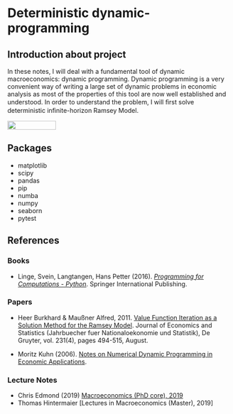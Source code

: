 # Deterministic dynamic-programming


## Introduction about project
In these notes, I will deal with a fundamental tool of dynamic macroeconomics: dynamic programming. Dynamic programming is a very convenient way of writing a large set of dynamic problems in economic analysis as most of the properties of this tool are now well established and understood.
In order to understand the problem, I will ﬁrst solve deterministic inﬁnite-horizon Ramsey Model. 

<a href="https://nbviewer.jupyter.org/github/Thu-Duong/Dynamic-Programming/blob/main/main_notebook.ipynb"
   target="_parent">
   <img align="center"
  src="https://raw.githubusercontent.com/jupyter/design/master/logos/Badges/nbviewer_badge.png"
      width="109" height="20">
</a>

## Packages
  - matplotlib
  - scipy
  - pandas
  - pip
  - numba
  - numpy
  - seaborn 
  - pytest

## References

### Books

* Linge, Svein, Langtangen, Hans Petter (2016). [*Programming for Computations - Python*](https://www.springer.com/gp/book/9783319812823#aboutAuthors). Springer International Publishing.

### Papers
* Heer Burkhard & Maußner Alfred, 2011. [Value Function Iteration as a Solution Method for the Ramsey Model](https://ideas.repec.org/a/jns/jbstat/v231y2011i4p494-515.html). Journal of Economics and Statistics (Jahrbuecher fuer Nationaloekonomie und Statistik), De Gruyter, vol. 231(4), pages 494-515, August.

* Moritz Kuhn (2006). [Notes on Numerical Dynamic Programming in
Economic Applications](https://www.wiwi.uni-bonn.de/kuhn/notes/dpnotes.pdf).

### Lecture Notes
* Chris Edmond (2019) [Macroeconomics (PhD core), 2019](http://www.chrisedmond.net/phd2019.html)
* Thomas Hintermaier [Lectures in Macroeconomics (Master), 2019]
